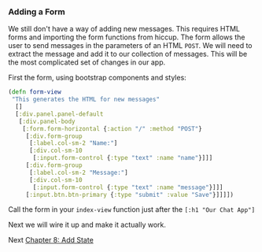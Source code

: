 
### Adding a Form

We still don't have a way of adding new messages. This requires HTML forms and importing the form functions from hiccup. The form allows the user to send messages in the parameters of an HTML `POST`. We will need to extract the message and add it to our collection of messages. This will be the most complicated set of changes in our app.


First the form, using bootstrap components and styles:

```clojure
(defn form-view
 "This generates the HTML for new messages"
  []
  [:div.panel.panel-default
   [:div.panel-body
    [:form.form-horizontal {:action "/" :method "POST"}
     [:div.form-group
      [:label.col-sm-2 "Name:"]
      [:div.col-sm-10
       [:input.form-control {:type "text" :name "name"}]]]
     [:div.form-group
      [:label.col-sm-2 "Message:"]
      [:div.col-sm-10
       [:input.form-control {:type "text" :name "message"}]]]
     [:input.btn.btn-primary {:type "submit" :value "Save"}]]]])
```


Call the form in your `index-view` function just after the `[:h1 "Our Chat App"]`

Next we will wire it up and make it actually work.


Next [Chapter 8: Add State](/Pages/8-add-state.md)
